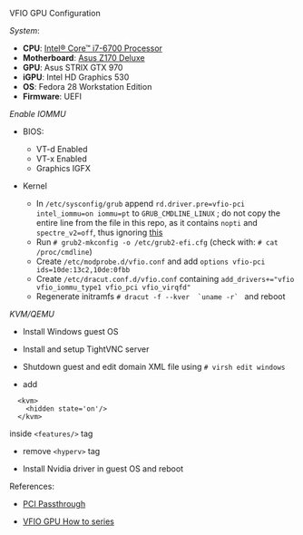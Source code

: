 VFIO GPU Configuration

*System*:

* **CPU**: [Intel® Core™ i7-6700 Processor](https://ark.intel.com/products/88196/Intel-Core-i7-6700-Processor-8M-Cache-up-to-4_00-GHz)
* **Motherboard**: [Asus Z170 Deluxe](https://www.asus.com/Motherboards/Z170-DELUXE/)
* **GPU**: Asus STRIX GTX 970
* **iGPU**: Intel HD Graphics 530
* **OS**: Fedora 28 Workstation  Edition
* **Firmware**: UEFI


*Enable IOMMU*

* BIOS:

  * VT-d Enabled
  * VT-x Enabled
  * Graphics IGFX
* Kernel

    * In `/etc/sysconfig/grub` append  `rd.driver.pre=vfio-pci intel_iommu=on iommu=pt` to `GRUB_CMDLINE_LINUX` ; do not copy the entire line from the file in this repo, as it contains `nopti` and `spectre_v2=off`, thus ignoring [this](https://meltdownattack.com/)
    * Run `# grub2-mkconfig -o /etc/grub2-efi.cfg` (check with:  `# cat /proc/cmdline`)
    * Create `/etc/modprobe.d/vfio.conf` and add `options vfio-pci ids=10de:13c2,10de:0fbb`
    * Create `/etc/dracut.conf.d/vfio.conf` containing `add_drivers+="vfio vfio_iommu_type1 vfio_pci vfio_virqfd"`
    * Regenerate initramfs ``# dracut -f --kver  `uname -r` `` and reboot


*KVM/QEMU*

* Install Windows guest OS

* Install and setup TightVNC server

* Shutdown guest and edit domain XML file using `# virsh edit windows`
* add


```
  <kvm>
    <hidden state='on'/>
  </kvm>
```
inside `<features/>` tag
* remove ``<hyperv>`` tag

* Install Nvidia driver in guest OS and reboot


References:

 * [PCI Passthrough](https://wiki.archlinux.org/index.php/PCI_passthrough_via_OVMF)


 * [VFIO GPU How to series](http://vfio.blogspot.ro/2015/05/vfio-gpu-how-to-series-part-1-hardware.html)








  ```

  ```
